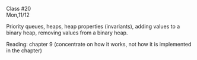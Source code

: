 <div class="lecture1">

<div class="column_date">
<p markdown="block">

Class #20 <br>
Mon,11/12

</p>
</div>
<div class="column_materials">
<p markdown="block">

Priority queues, heaps, heap properties (invariants), adding
values to a binary heap, removing values from a
binary heap.

</p>
</div>

<div class="column_assign">
<p markdown="block">
Reading: chapter 9 (concentrate on how it works, not
how it is implemented in the chapter)


</p>
</div>

</div>
